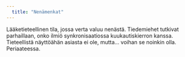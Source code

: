 ```yaml
---
  title: "Nenämenkat"
---
```

Lääketieteellinen tila, jossa verta valuu nenästä. Tiedemiehet tutkivat parhaillaan, onko ilmiö synkronisaatiossa kuukautiskierron kanssa. Tieteellistä näyttöähän asiasta ei ole, mutta... voihan se noinkin olla. Periaateessa.
